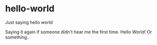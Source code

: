 # hello-world
Just saying hello world

Saying it again if someone didn't hear me the first time. Hello World!
Or something..
